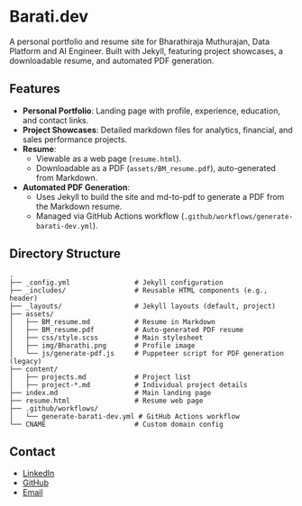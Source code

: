 # Barati.dev

A personal portfolio and resume site for Bharathiraja Muthurajan, Data Platform and AI Engineer. Built with Jekyll, featuring project showcases, a downloadable resume, and automated PDF generation.

## Features

- **Personal Portfolio**: Landing page with profile, experience, education, and contact links.
- **Project Showcases**: Detailed markdown files for analytics, financial, and sales performance projects.
- **Resume**: 
  - Viewable as a web page (`resume.html`).
  - Downloadable as a PDF (`assets/BM_resume.pdf`), auto-generated from Markdown.
- **Automated PDF Generation**: 
  - Uses Jekyll to build the site and md-to-pdf to generate a PDF from the Markdown resume.
  - Managed via GitHub Actions workflow (`.github/workflows/generate-barati-dev.yml`).

## Directory Structure

```
.
├── _config.yml                # Jekyll configuration
├── _includes/                 # Reusable HTML components (e.g., header)
├── _layouts/                  # Jekyll layouts (default, project)
├── assets/
│   ├── BM_resume.md           # Resume in Markdown
│   ├── BM_resume.pdf          # Auto-generated PDF resume
│   ├── css/style.scss         # Main stylesheet
│   ├── img/Bharathi.png       # Profile image
│   └── js/generate-pdf.js     # Puppeteer script for PDF generation (legacy)
├── content/
│   ├── projects.md            # Project list
│   ├── project-*.md           # Individual project details
├── index.md                   # Main landing page
├── resume.html                # Resume web page
├── .github/workflows/
│   └── generate-barati-dev.yml # GitHub Actions workflow
└── CNAME                      # Custom domain config
```

## Contact

- [LinkedIn](https://www.linkedin.com/in/bharathirajam)
- [GitHub](https://github.com/brt-rj)
- [Email](mailto:barati_m@pm.me) 